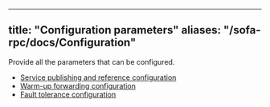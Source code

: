 
---
title: "Configuration parameters"
aliases: "/sofa-rpc/docs/Configuration"
---


Provide all the parameters that can be configured.

* [Service publishing and reference configuration](../configuration-common)
* [Warm-up forwarding configuration](../provider-warmup-weight)
* [Fault tolerance configuration](../configuration-fault-tolerance)